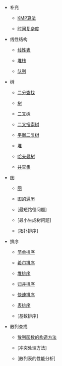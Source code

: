 * 补充
    * [KMP算法](md/KMP算法.md)
    
    * [时间复杂度](md/时间复杂度.md)

* 线性结构
    * [线性表](md/线性表.md)

    * [堆栈](md/堆栈.md)
    
    * [队列](md/队列.md)

* 树
    * [二分查找](md/二分查找.md)
    
    * [树](md/树.md)
    
    * [二叉树](md/二叉树.md)

    * [二叉搜索树](md/二叉搜索树.md)
    
    * [平衡二叉树](md/平衡二叉树.md)

    * [堆](md/堆.md)

    * [哈夫曼树](md/哈夫曼树.md)
    
    
    
    
    * [并查集](md/并查集.md)

* 图
    * [图](md/图.md)

    * [图的遍历](md/图的遍历.md)

    * [最短路径问题]

    * [最小生成树问题]

    * [拓扑排序]

* 排序
    * [简单排序](md/简单排序.md)

    * [希尔排序](md/希尔排序.md)

    * [堆排序](md/堆排序.md)

    * [归并排序](md/归并排序.md)

    * [快速排序](md/快速排序.md)

    * [表排序](md/表排序.md)

    * [基数排序]

* 散列查找
    * [散列函数的构造方法](md/散列函数的构造方法.md)

    * [冲突处理方法]

    * [散列表的性能分析]
